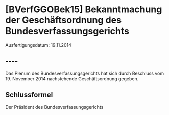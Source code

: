 # [BVerfGGOBek15] Bekanntmachung der Geschäftsordnung des Bundesverfassungsgerichts

Ausfertigungsdatum: 19.11.2014

 

## ----

Das Plenum des Bundesverfassungsgerichts hat sich durch Beschluss vom 19. November 2014 nachstehende Geschäftsordnung gegeben.


## Schlussformel

Der Präsident des Bundesverfassungsgerichts
